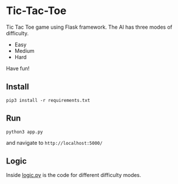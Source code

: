 # Tic-Tac-Toe
Tic Tac Toe game using Flask framework. The AI has three modes of difficulty.
* Easy
* Medium
* Hard

Have fun!

##  Install
```
pip3 install -r requirements.txt
```
## Run
```
python3 app.py
```
and navigate to `http://localhost:5000/`

## Logic

Inside [logic.py](https://github.com/Abilityguy/Tic-Tac-Toe/blob/master/logic.py) 
is the code for different difficulty modes.

